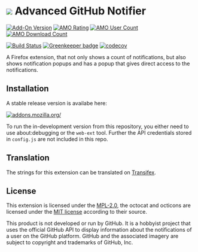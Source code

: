 # ![](images/icon-48.png) Advanced GitHub Notifier

[![Add-On Version](https://img.shields.io/amo/v/advanced-github-notifier.svg?style=flat-square)](https://addons.mozilla.org/de/thunderbird/addon/advanced-github-notifier/) [![AMO Rating](https://img.shields.io/amo/stars/advanced-github-notifier.svg?style=flat-square)](https://addons.mozilla.org/de/thunderbird/addon/advanced-github-notifier/) [![AMO User Count](https://img.shields.io/amo/users/advanced-github-notifier.svg?style=flat-square)](https://addons.mozilla.org/de/thunderbird/addon/advanced-github-notifier/) [![AMO Download Count](https://img.shields.io/amo/d/advanced-github-notifier.svg?style=flat-square)](https://addons.mozilla.org/de/thunderbird/addon/advanced-github-notifier/)

[![Build Status](https://img.shields.io/travis/freaktechnik/advanced-github-notifier/master.svg?style=flat-square)](https://travis-ci.org/freaktechnik/advanced-github-notifier)  [![Greenkeeper badge](https://badges.greenkeeper.io/freaktechnik/advanced-github-notifier.svg)](https://greenkeeper.io/)  [![codecov](https://codecov.io/gh/freaktechnik/advanced-github-notifier/branch/master/graph/badge.svg)](https://codecov.io/gh/freaktechnik/advanced-github-notifier)

A Firefox extension, that not only shows a count of notifications, but also
shows notification popups and has a popup that gives direct access to the
notifications.

## Installation
A stable release version is availabe here:

[![addons.mozilla.org/](https://addons.cdn.mozilla.net/static/img/addons-buttons/AMO-button_2.png)](https://addons.mozilla.org/en-US/firefox/addon/advanced-github-notifier/)

To run the in-development version from this repository, you either need to use
about:debugging or the `web-ext` tool. Further the API credentials stored in `config.js` are not
included in this repo.

## Translation
The strings for this extension can be translated on [Transifex](https://www.transifex.com/freaktechnik/advanced-github-notifier/).

## License
This extension is licensed under the [MPL-2.0](LICENSE), the octocat and octicons
are licensed under the [MIT license](images/LICENSE) according to their source.

This product is not developed or run by GitHub. It is a hobbyist project that
uses the official GitHub API to display information about the notifications
of a user on the GitHub platform. GitHub and the associated imagery are subject
to copyright and trademarks of GitHub, Inc.
